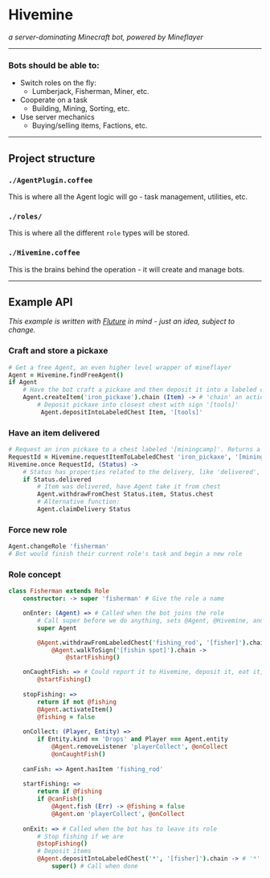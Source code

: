# Hivemine
_a server-dominating Minecraft bot, powered by Mineflayer_
***
### Bots should be able to:
- Switch roles on the fly:
    - Lumberjack, Fisherman, Miner, etc.
- Cooperate on a task
    - Building, Mining, Sorting, etc.
- Use server mechanics
    - Buying/selling items, Factions, etc.
***
## Project structure

### `./AgentPlugin.coffee`
This is where all the Agent logic will go - task management, utilities, etc.

### `./roles/`
This is where all the different `role` types will be stored.

### `./Hivemine.coffee`
This is the brains behind the operation - it will create and manage bots.

***
## Example API
_This example is written with [Fluture](https://github.com/fluture-js/Fluture "Fluture on GitHub") in mind - just an idea, subject to change._
### Craft and store a pickaxe
```coffee
# Get a free Agent, an even higher level wrapper of mineflayer
Agent = Hivemine.findFreeAgent()
if Agent
    # Have the bot craft a pickaxe and then deposit it into a labeled chest
    Agent.createItem('iron_pickaxe').chain (Item) -> # 'chain' an action if craftItem succeeds
        # Deposit pickaxe into closest chest with sign '[tools]'
         Agent.depositIntoLabeledChest Item, '[tools]'
```
### Have an item delivered
```coffee
# Request an iron pickaxe to a chest labeled '[miningcamp]'. Returns a job id to listen for.
RequestId = Hivemine.requestItemToLabeledChest 'iron_pickaxe', '[miningcamp]'
Hivemine.once RequestId, (Status) ->
    # Status has properties related to the delivery, like 'delivered', 'item', and 'chest'
    if Status.delivered
        # Item was delivered, have Agent take it from chest
        Agent.withdrawFromChest Status.item, Status.chest
        # Alternative function:
        Agent.claimDelivery Status
```
### Force new role
```coffee
Agent.changeRole 'fisherman'
# Bot would finish their current role's task and begin a new role
```
### Role concept
```coffee
class Fisherman extends Role
    constructor: -> super 'fisherman' # Give the role a name

    onEnter: (Agent) => # Called when the bot joins the role
        # Call super before we do anything, sets @Agent, @Hivemine, and Agent.Role
        super Agent

        @Agent.withdrawFromLabeledChest('fishing_rod', '[fisher]').chain ->
            @Agent.walkToSign('[fishin spot]').chain ->
                @startFishing()

    onCaughtFish: => # Could report it to Hivemine, deposit it, eat it, etc.
        @startFishing()
        
    stopFishing: =>
        return if not @fishing
        @Agent.activateItem()
        @fishing = false
    
    onCollect: (Player, Entity) =>
        if Entity.kind == 'Drops' and Player === Agent.entity
            @Agent.removeListener 'playerCollect', @onCollect
            @onCaughtFish()
            
    canFish: => Agent.hasItem 'fishing_rod'
        
    startFishing: =>
        return if @fishing
        if @canFish()
            @Agent.fish (Err) -> @fishing = false
            @Agent.on 'playerCollect', @onCollect
    
    onExit: => # Called when the bot has to leave its role
        # Stop fishing if we are
        @stopFishing()
        # Deposit items
        @Agent.depositIntoLabeledChest('*', '[fisher]').chain -> # '*' wildcard to deposit all items
            super() # Call when done
```
